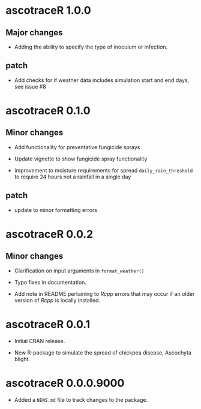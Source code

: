 # ascotraceR 1.0.0
## Major changes  
* Adding the ability to specify the type of inoculum or infection.  

## patch  

* Add checks for if weather data includes simulation start and end days, 
see issue #8

# ascotraceR 0.1.0
## Minor changes  

* Add functionality for preventative fungicide sprays

* Update vignette to show fungicide spray functionality

* improvement to moisture requirements for spread `daily_rain_threshold` to require
24 hours not a rainfall in a single day

## patch  

* update to minor formatting errors

# ascotraceR 0.0.2
## Minor changes

* Clarification on input arguments in `format_weather()`

* Typo fixes in documentation.

* Add note in README pertaining to _Rcpp_ errors that may occur if an older version of _Rcpp_ is locally installed.

# ascotraceR 0.0.1

* Initial CRAN release.

* New R-package to simulate the spread of chickpea disease, Ascochyta blight.

# ascotraceR 0.0.0.9000

* Added a `NEWS.md` file to track changes to the package.
